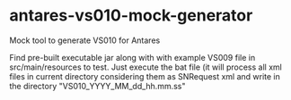 # antares-vs010-mock-generator
Mock tool to generate VS010 for Antares

Find pre-built executable jar along with with example VS009 file in src/main/resources to test.
Just execute the bat file (it will process all xml files in current directory considering them as SNRequest xml and write in the directory "VS010_YYYY_MM_dd_hh.mm.ss"
